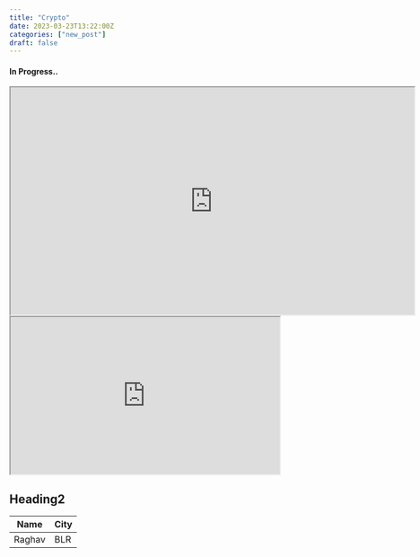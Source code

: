 ```yaml
---
title: "Crypto"
date: 2023-03-23T13:22:00Z
categories: ["new_post"]
draft: false
---
```


#### **In Progress..**

<iframe width="720" height="405"
    src="https://www.youtube.com/embed/tgbNymZ7vqY">
</iframe>


<iframe width="480" height="280"
    src="https://www.youtube.com/embed/tgbNymZ7vqY">
</iframe>


## Heading2

  Name  |  City  |
  -------------- |---------------- |
Raghav  |  BLR  |
